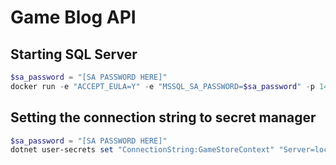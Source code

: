 # Game Blog API

## Starting SQL Server

```powershell
$sa_password = "[SA PASSWORD HERE]"
docker run -e "ACCEPT_EULA=Y" -e "MSSQL_SA_PASSWORD=$sa_password" -p 1433:1433 -v mssqlvolume:/var/opt/mssql -d --rm --name mssql mcr.microsoft.com/mssql/server:2022-latest
```

## Setting the connection string to secret manager

```powershell
$sa_password = "[SA PASSWORD HERE]"
dotnet user-secrets set "ConnectionString:GameStoreContext" "Server=localhost; Database=GameStore; User Id=sa; Password=$sa_password; TrustServerCertificate=True"
```
